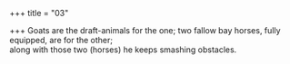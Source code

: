 +++
title = "03"

+++
Goats are the draft-animals for the one; two fallow bay horses, fully  equipped, are for the other;  
along with those two (horses) he keeps smashing obstacles.  